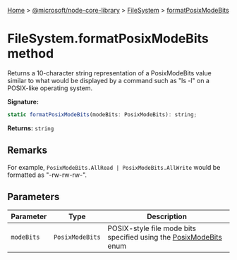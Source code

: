 [Home](./index) &gt; [@microsoft/node-core-library](./node-core-library.md) &gt; [FileSystem](./node-core-library.filesystem.md) &gt; [formatPosixModeBits](./node-core-library.filesystem.formatposixmodebits.md)

# FileSystem.formatPosixModeBits method

Returns a 10-character string representation of a PosixModeBits value similar to what would be displayed by a command such as "ls -l" on a POSIX-like operating system.

**Signature:**
```javascript
static formatPosixModeBits(modeBits: PosixModeBits): string;
```
**Returns:** `string`

## Remarks

For example, `PosixModeBits.AllRead | PosixModeBits.AllWrite` would be formatted as "-rw-rw-rw-".

## Parameters

|  Parameter | Type | Description |
|  --- | --- | --- |
|  `modeBits` | `PosixModeBits` | POSIX-style file mode bits specified using the [PosixModeBits](./node-core-library.posixmodebits.md) enum |

